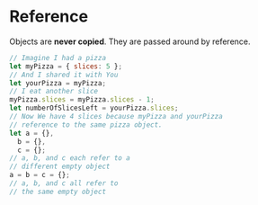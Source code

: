 # Reference

Objects are **never copied**. They are passed around by reference.

```javascript
// Imagine I had a pizza
let myPizza = { slices: 5 };
// And I shared it with You
let yourPizza = myPizza;
// I eat another slice
myPizza.slices = myPizza.slices - 1;
let numberOfSlicesLeft = yourPizza.slices;
// Now We have 4 slices because myPizza and yourPizza
// reference to the same pizza object.
let a = {},
  b = {},
  c = {};
// a, b, and c each refer to a
// different empty object
a = b = c = {};
// a, b, and c all refer to
// the same empty object
```
